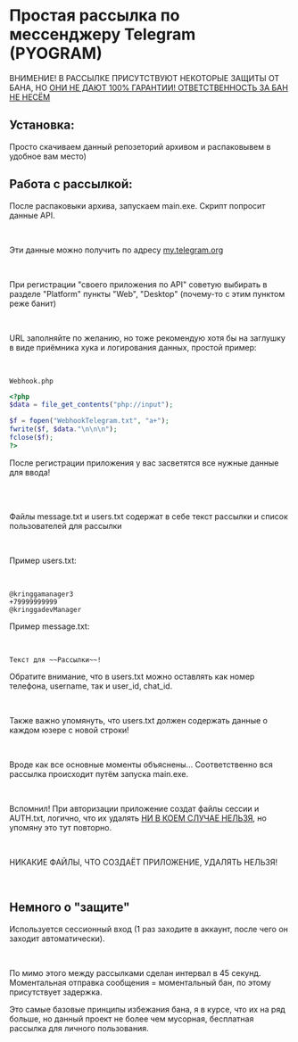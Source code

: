 <h1>Простая рассылка по мессенджеру Telegram (PYOGRAM)</h1>

<p>ВНИМЕНИЕ! В РАССЫЛКЕ ПРИСУТСТВУЮТ НЕКОТОРЫЕ ЗАЩИТЫ ОТ БАНА, НО <ins><u>ОНИ НЕ ДАЮТ 100% ГАРАНТИИ! ОТВЕТСТВЕННОСТЬ ЗА БАН НЕ НЕСЁМ</u></ins></p>

<h2>Установка:</h2>
<p>Просто скачиваем данный репозеторий архивом и распаковывем в удобное вам место)</p>

<h2>Работа с рассылкой:</h2>
<p>После распаковыки архива, запускаем main.exe. Скрипт попросит данные API.</p><br>
<p>Эти данные можно получить по адресу <a href="https://my.telegram.org/">my.telegram.org</a></p><br>
<p>При регистрации "своего приложения по API" советую выбирать в разделе "Platform" пункты "Web", "Desktop" (почему-то с этим пунктом реже банит)</p><br>
<p>URL заполняйте по желанию, но тоже рекомендую хотя бы на заглушку в виде приёмника хука и логирования данных, простой пример:</p><br>

```
Webhook.php
```
```PHP
<?php
$data = file_get_contents("php://input");

$f = fopen("WebhookTelegram.txt", "a+");
fwrite($f, $data."\n\n\n");
fclose($f);
?>
```

<p>После регистрации приложения у вас засветятся все нужные данные для ввода!</p><br><br>

<p>Файлы message.txt и users.txt содержат в себе текст рассылки и список пользователей для рассылки</p><br>
<p>Пример users.txt:</p><br>

```
@kringgamanager3
+79999999999
@kringgadevManager
```

<p>Пример message.txt:</p><br>

```
Текст для ~~Рассылки~~!
```

<p>Обратите внимание, что в users.txt можно оставлять как номер телефона, username, так и user_id, chat_id.</p><br>
<p>Также важно упомянуть, что users.txt должен содержать данные о каждом юзере с новой строки!</p><br>
<p>Вроде как все основные моменты объяснены... Соответственно вся рассылка происходит путём запуска main.exe.</p><br>
<p>Вспомнил! При авторизации приложение создат файлы сессии и AUTH.txt, логично, что их удалять <ins><u>НИ В КОЕМ СЛУЧАЕ НЕЛЬЗЯ</u></ins>, но упомяну это тут повторно.</p><br>
<p>НИКАКИЕ ФАЙЛЫ, ЧТО СОЗДАЁТ ПРИЛОЖЕНИЕ, УДАЛЯТЬ НЕЛЬЗЯ!</p><br>
<h2>Немного о "защите"</h2>
<p>Используется сессионный вход (1 раз заходите в аккаунт, после чего он заходит автоматически).</p><br>
<p>По мимо этого между рассылками сделан интервал в 45 секунд. Моментальная отправка сообщения = моментальный бан, по этому присутствует задержка.</p>
<p>Это самые базовые принципы избежания бана, я в курсе, что их на ряд больше, но данный проект не более чем мусорная, бесплатная рассылка для личного пользования.</p>
